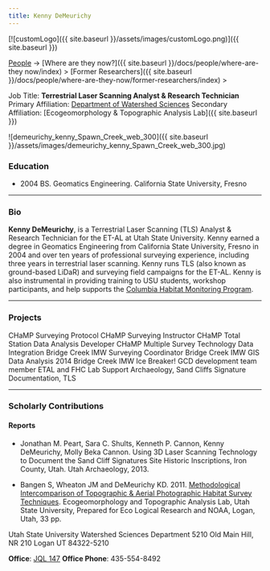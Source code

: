 ```yaml
---
title: Kenny DeMeurichy
---
```


[![customLogo]({{ site.baseurl }}/assets/images/customLogo.png)]({{ site.baseurl }})

[People]({{site.baseurl}}/docs/people/index) -> [Where are they now?]({{ site.baseurl }}/docs/people/where-are-they now/index) > [Former Researchers]({{ site.baseurl }}/docs/people/where-are-they-now/former-researchers/index) >

Job Title: **Terrestrial Laser Scanning Analyst & Research Technician**
Primary Affiliation: [Department of Watershed Sciences](http://qcnr.usu.edu/wats/)
Secondary Affiliation: [Ecogeomorphology & Topographic Analysis Lab]({{ site.baseurl }})



![demeurichy_kenny_Spawn_Creek_web_300]({{ site.baseurl }}/assets/images/demeurichy_kenny_Spawn_Creek_web_300.jpg)

### Education

- 2004 BS. Geomatics  Engineering. California State University, Fresno

------

### Bio

**Kenny DeMeurichy**, is a Terrestrial Laser Scanning (TLS) Analyst & Research Technician for the ET-AL at Utah State University. Kenny earned a degree in Geomatics Engineering from California State University, Fresno in 2004 and over ten years of professional surveying experience, including three years in terrestrial laser scanning. Kenny runs TLS (also known as ground-based LiDaR) and surveying field campaigns for the ET-AL. Kenny is also instrumental in providing training to USU students, workshop participants, and help supports the [Columbia Habitat Monitoring Program](http://champmonitoring.org/).

------

### Projects

CHaMP Surveying Protocol 
CHaMP Surveying Instructor 
CHaMP Total Station Data Analysis Developer 
CHaMP Multiple Survey Technology Data Integration 
Bridge Creek IMW Surveying Coordinator 
Bridge Creek IMW GIS Data Analysis 
2014 Bridge Creek IMW Ice Breaker! 
GCD development team member 
ETAL and FHC Lab Support
Archaeology, Sand Cliffs Signature Documentation, TLS

------

### Scholarly Contributions

#### Reports      

-  Jonathan M. Peart, Sara C. Shults, Kenneth P. Cannon, Kenny DeMeurichy,  Molly Beka Cannon. Using 3D Laser Scanning Technology to Document the Sand Cliff Signatures Site Historic Inscriptions, Iron County, Utah. Utah Archaeology, 2013.


- Bangen S, Wheaton JM and DeMeurichy KD. 2011. [Methodological Intercomparison of Topographic & Aerial Photographic Habitat Survey Techniques](http://www.gis.usu.edu/~jwheaton/et_al/Lemhi/Lemhi2011AnnualReport.pdf).  Ecogeomorphology and Topographic Analysis Lab, Utah State University, Prepared for Eco Logical Research and NOAA, Logan, Utah, 33 pp.

Utah State University
Watershed Sciences Department
5210 Old Main Hill, NR 210
Logan UT 84322-5210

**Office**:  [JQL 147](http://www.usu.edu/map/index.cfm?id=47)
**Office Phone**: 435-554-8492